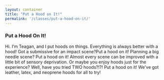 ```yaml
---
layout: container
title: "Put a Hood on It!"
permalink: '/classes/put-a-hood-on-it/'
---
```


### Put a Hood On It!

Hi. I’m Teagan, and I put hoods on things. Everything is always better with a hood! Got a submissive for an impact scene?Put a hood on it! Planning a big needle scene? Put a hood on it! Almost every scene can be improved with a little bit of sensory deprivation. Or maybe you enjoy hoods just for the experience? Well, have you tried TWO hoods?!?! Put a hood on it! We've got leather, latex, and neoprene hoods for all to try!
